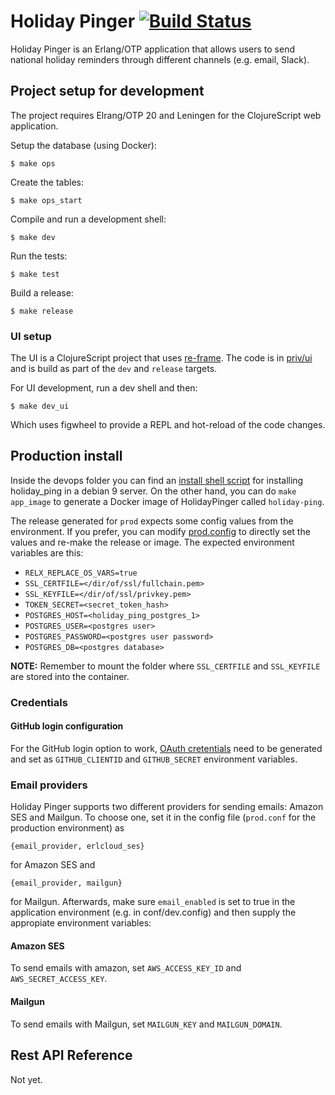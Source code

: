 # Holiday Pinger [![Build Status](https://travis-ci.org/lambdaclass/holiday_pinger.svg?branch=master)](https://travis-ci.org/lambdaclass/holiday_pinger)

Holiday Pinger is an Erlang/OTP application that allows users to send national
holiday reminders through different channels (e.g. email, Slack).

## Project setup for development

The project requires Elrang/OTP 20 and Leningen for the ClojureScript web application.

Setup the database (using Docker):

    $ make ops

Create the tables:

    $ make ops_start

Compile and run a development shell:

    $ make dev

Run the tests:

    $ make test

Build a release:

    $ make release

### UI setup

The UI is a ClojureScript project that uses [re-frame](https://github.com/Day8/re-frame).
The code is in [priv/ui](https://github.com/lambdaclass/holiday_ping/tree/master/priv/ui) and is build as part of the `dev` and `release` targets.

For UI development, run a dev shell and then:

    $ make dev_ui

Which uses figwheel to provide a REPL and hot-reload of the code changes.

## Production install

Inside the devops folder you can find an [install shell script](devops/sh/install.sh) for installing holiday_ping in a debian 9 server. On the other hand, you can do `make app_image` to generate a Docker image of HolidayPinger called `holiday-ping`.

The release generated for `prod` expects some config values from the environment. If you prefer, you can modify [prod.config](conf/prod.config) to directly set the values and re-make the release or image. The expected environment variables are this:

- `RELX_REPLACE_OS_VARS=true`
- `SSL_CERTFILE=</dir/of/ssl/fullchain.pem>`
- `SSL_KEYFILE=</dir/of/ssl/privkey.pem>`
- `TOKEN_SECRET=<secret_token_hash>`
- `POSTGRES_HOST=<holiday_ping_postgres_1>`
- `POSTGRES_USER=<postgres user>`
- `POSTGRES_PASSWORD=<postgres user password>`
- `POSTGRES_DB=<postgres database>`

**NOTE:** Remember to mount the folder where `SSL_CERTFILE` and `SSL_KEYFILE` are stored into the container.

### Credentials
#### GitHub login configuration

For the GitHub login option to work, [OAuth cretentials](https://github.com/settings/applications/new)
need to be generated and set as `GITHUB_CLIENTID` and `GITHUB_SECRET`
environment variables.

### Email providers
Holiday Pinger supports two different providers for sending emails: Amazon SES and Mailgun. To choose one, set it in the config file (`prod.conf` for the production environment) as 
```
{email_provider, erlcloud_ses}
```
for Amazon SES and
```
{email_provider, mailgun}
```
for Mailgun. Afterwards, make sure `email_enabled` is set to true in the
application environment (e.g. in conf/dev.config) and then supply the appropiate environment variables:
#### Amazon SES
To send emails with amazon, set `AWS_ACCESS_KEY_ID` and `AWS_SECRET_ACCESS_KEY`.

#### Mailgun
To send emails with Mailgun, set `MAILGUN_KEY` and `MAILGUN_DOMAIN`.

## Rest API Reference

Not yet.
